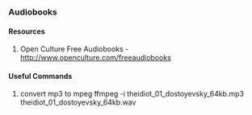### Audiobooks
#### Resources

1. Open Culture Free Audiobooks -  http://www.openculture.com/freeaudiobooks

#### Useful Commands

1. convert mp3 to mpeg
    ffmpeg -i theidiot_01_dostoyevsky_64kb.mp3 theidiot_01_dostoyevsky_64kb.wav
